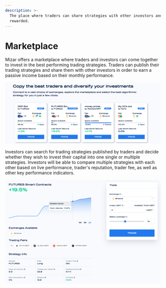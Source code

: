 ```yaml
---
description: >-
  The place where traders can share strategies with other investors and get
  rewarded.
---
```


# Marketplace

Mizar offers a marketplace where traders and investors can come together to invest in the best performing trading strategies. Traders can publish their trading strategies and share them with other investors in order to earn a passive income based on their monthly performance.

![](../../.gitbook/assets/screenshot-2021-09-16-at-08.32.33.png)

Investors can search for trading strategies published by traders and decide whether they wish to invest their capital into one single or multiple strategies. Investors will be able to compare multiple strategies with each other based on live performance, trader's reputation, trader fee, as well as other key performance indicators.

![](../../.gitbook/assets/screenshot-2021-09-16-at-08.33.56.png)
